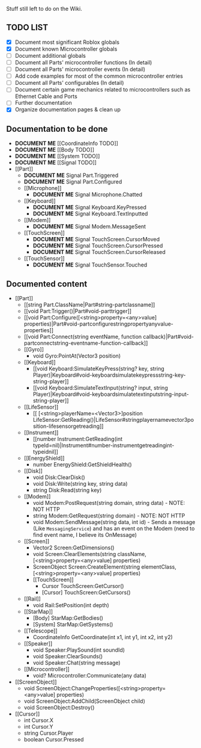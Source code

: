 Stuff still left to do on the Wiki.

## TODO LIST

* [x] Document most significant Roblox globals
* [x] Document known Microcontroller globals
* [ ] Document additional globals
* [ ] Document all Parts' microcontroller functions (In detail)
* [ ] Document all Parts' microcontroller events (In detail)
* [ ] Add code examples for most of the common microcontroller entries
* [ ] Document all Parts' configurables (In detail)
* [ ] Document certain game mechanics related to microcontrollers such as Ethernet Cable and Ports
* [ ] Further documentation
* [x] Organize documentation pages & clean up

## Documentation to be done
* **DOCUMENT ME** [[CoordinateInfo TODO]]
* **DOCUMENT ME** [[Body TODO]]
* **DOCUMENT ME** [[System TODO]]
* **DOCUMENT ME** [[Signal TODO]]
* [[Part]]
  * **DOCUMENT ME** Signal Part.Triggered
  * **DOCUMENT ME** Signal Part.Configured
  * [[Microphone]]
    * **DOCUMENT ME** Signal Microphone.Chatted
  * [[Keyboard]]
    * **DOCUMENT ME** Signal Keyboard.KeyPressed
    * **DOCUMENT ME** Signal Keyboard.TextInputted
  * [[Modem]]
    * **DOCUMENT ME** Signal Modem.MessageSent
  * [[TouchScreen]]
    * **DOCUMENT ME** Signal TouchScreen.CursorMoved
    * **DOCUMENT ME** Signal TouchScreen.CursorPressed
    * **DOCUMENT ME** Signal TouchScreen.CursorReleased
  * [[TouchSensor]]
    * **DOCUMENT ME** Signal TouchSensor.Touched

## Documented content

* [[Part]]
  * [[string Part.ClassName|Part#string-partclassname]]
  * [[void Part:Trigger()|Part#void-parttrigger]]
  * [[void Part:Configure([\<string\>property=\<any\>value] properties)|Part#void-partconfigurestringpropertyanyvalue-properties]]
  * [[void Part:Connect(string eventName, function callback)|Part#void-partconnectstring-eventname-function-callback]]
  * [[Gyro]]
    * void Gyro:PointAt(Vector3 position)
  * [[Keyboard]]
    * [[void Keyboard:SimulateKeyPress(string? key, string Player)|Keyboard#void-keyboardsimulatekeypressstring-key-string-player]]
    * [[void Keyboard:SimulateTextInput(string? input, string Player)|Keyboard#void-keyboardsimulatetextinputstring-input-string-player]]
  * [[LifeSensor]]
    * [[ [\<string\>playerName=\<Vector3\>]position LifeSensor:GetReading()|LifeSensor#stringplayernamevector3position-lifesensorgetreading]]
  * [[Instrument]]
    * [[number Instrument:GetReading(int typeId=nil)|Instrument#number-instrumentgetreadingint-typeidnil]]
  * [[EnergyShield]]
    * number EnergyShield:GetShieldHealth()
  * [[Disk]]
    * void Disk:ClearDisk()
    * void Disk:Write(string key, string data)
    * string Disk:Read(string key)
  * [[Modem]]
    * void Modem:PostRequest(string domain, string data) - NOTE: NOT HTTP
    * string Modem:GetRequest(string domain) - NOTE: NOT HTTP
    * void Modem:SendMessage(string data, int id) - Sends a message (Like `MessagingService`) and has an event on the Modem (need to find event name, I believe its OnMessage)
  * [[Screen]]
    * Vector2 Screen:GetDimensions()
    * void Screen:ClearElements(string className, [\<string\>property=\<any\>value] properties)
    * ScreenObject Screen:CreateElement(string elementClass, [\<string\>property=\<any\>value] properties)
    * [[TouchScreen]]
      * Cursor TouchScreen:GetCursor()
      * [Cursor] TouchScreen:GetCursors()
  * [[Rail]]
    * void Rail:SetPosition(int depth)
  * [[StarMap]]
    * [Body] StarMap:GetBodies()
    * [System] StarMap:GetSystems()
  * [[Telescope]]
    * CoordinateInfo GetCoordinate(int x1, int y1, int x2, int y2)
  * [[Speaker]]
    * void Speaker:PlaySound(int soundId)
    * void Speaker:ClearSounds()
    * void Speaker:Chat(string message)
  * [[Microcontroller]]
    * void? Microcontroller:Communicate(any data)
* [[ScreenObject]]
  * void ScreenObject:ChangeProperties([\<string\>property=\<any\>value] properties)
  * void ScreenObject:AddChild(ScreenObject child)
  * void ScreenObject:Destroy()
* [[Cursor]]
  * int Cursor.X
  * int Cursor.Y
  * string Cursor.Player
  * boolean Cursor.Pressed
